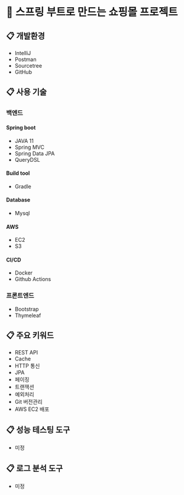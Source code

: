 # :shopping_cart: 스프링 부트로 만드는 쇼핑몰 프로젝트

## :clipboard: 개발환경
* IntelliJ
* Postman
* Sourcetree
* GitHub

## :clipboard: 사용 기술
### 백엔드
#### Spring boot
* JAVA 11
* Spring MVC
* Spring Data JPA
* QueryDSL

#### Build tool
* Gradle

#### Database
* Mysql

#### AWS
* EC2
* S3

#### CI/CD
* Docker
* Github Actions

### 프론트엔드
* Bootstrap
* Thymeleaf

## :clipboard: 주요 키워드
* REST API
* Cache
* HTTP 통신
* JPA
* 페이징
* 트랜잭션
* 예외처리
* Git 버전관리
* AWS EC2 배포

## :clipboard: 성능 테스팅 도구
* 미정

## :clipboard: 로그 분석 도구
* 미정